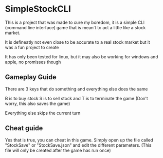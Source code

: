 # SimpleStockCLI
This is a project that was made to cure my boredom, it is a simple CLI (command line interface) game that is mean't to act a little like a stock market.

It is defineatly not even close to be accurate to a real stock market but it was a fun project to create

It has only been tested for linux, but it may also be working for windows and apple, no promisses though

## Gameplay Guide

There are 3 keys that do something and everything else does the same

B is to buy stock
S is to sell stock
and T is to terminate the game (Don't worry, this also saves the game)

Everything else skips the current turn

## Cheat guide

Yes that is true, you can cheat in this game. Simply open up the file called "StockSave" or "StockSave.json" and edit the different parameters. (This file will only be created after the game has run once)
